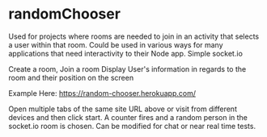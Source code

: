 randomChooser
=============

Used for projects where rooms are needed to join in an activity that selects a user within that room.
Could be used in various ways for many applications that need interactivity to their Node app. Simple socket.io

Create a room,
Join a room
Display User's information in regards to the room and their position on the screen

Example Here:
https://random-chooser.herokuapp.com/

Open multiple tabs of the same site URL above or visit from different devices and then click start. A counter fires and a random person in the socket.io room is chosen. Can be modified for chat or near real time tests.


